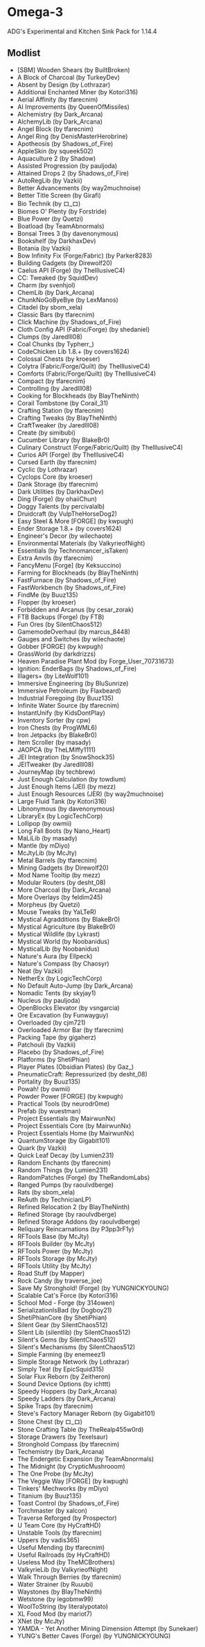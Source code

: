 # Omega-3
ADG's Experimental and Kitchen Sink Pack for 1.14.4

## Modlist
* \[SBM\] Wooden Shears (by BuiltBroken)
* A Block of Charcoal (by TurkeyDev)
* Absent by Design (by Lothrazar)
* Additional Enchanted Miner (by Kotori316)
* Aerial Affinity (by tfarecnim)
* AI Improvements (by QueenOfMissiles)
* Alchemistry (by Dark_Arcana)
* AlchemyLib (by Dark_Arcana)
* Angel Block (by tfarecnim)
* Angel Ring (by DenisMasterHerobrine)
* Apotheosis (by Shadows_of_Fire)
* AppleSkin (by squeek502)
* Aquaculture 2 (by Shadow)
* Assisted Progression (by pauljoda)
* Attained Drops 2 (by Shadows_of_Fire)
* AutoRegLib (by Vazkii)
* Better Advancements (by way2muchnoise)
* Better Title Screen (by Girafi)
* Bio Technik (by ロ_ロ)
* Biomes O' Plenty (by Forstride)
* Blue Power (by Quetzi)
* Boatload (by TeamAbnormals)
* Bonsai Trees 3 (by davenonymous)
* Bookshelf (by DarkhaxDev)
* Botania (by Vazkii)
* Bow Infinity Fix (Forge/Fabric) (by Parker8283)
* Building Gadgets (by Direwolf20)
* Caelus API (Forge) (by TheIllusiveC4)
* CC: Tweaked (by SquidDev)
* Charm (by svenhjol)
* ChemLib (by Dark_Arcana)
* ChunkNoGoByeBye (by LexManos)
* Citadel (by sbom_xela)
* Classic Bars (by tfarecnim)
* Click Machine (by Shadows_of_Fire)
* Cloth Config API (Fabric/Forge) (by shedaniel)
* Clumps (by Jaredlll08)
* Coal Chunks (by Typherr_)
* CodeChicken Lib 1.8.+ (by covers1624)
* Colossal Chests (by kroeser)
* Colytra (Fabric/Forge/Quilt) (by TheIllusiveC4)
* Comforts (Fabric/Forge/Quilt) (by TheIllusiveC4)
* Compact (by tfarecnim)
* Controlling (by Jaredlll08)
* Cooking for Blockheads (by BlayTheNinth)
* Corail Tombstone (by Corail_31)
* Crafting Station (by tfarecnim)
* Crafting Tweaks (by BlayTheNinth)
* CraftTweaker (by Jaredlll08)
* Create (by simibubi)
* Cucumber Library (by BlakeBr0)
* Culinary Construct (Forge/Fabric/Quilt) (by TheIllusiveC4)
* Curios API (Forge) (by TheIllusiveC4)
* Cursed Earth (by tfarecnim)
* Cyclic (by Lothrazar)
* Cyclops Core (by kroeser)
* Dank Storage (by tfarecnim)
* Dark Utilities (by DarkhaxDev)
* Ding (Forge) (by ohaiiChun)
* Doggy Talents (by percivalalb)
* Druidcraft (by VulpTheHorseDog2)
* Easy Steel & More \[FORGE\] (by kwpugh)
* Ender Storage 1.8.+ (by covers1624)
* Engineer's Decor (by wilechaote)
* Environmental Materials (by ValkyrieofNight)
* Essentials (by Technomancer_isTaken)
* Extra Anvils (by tfarecnim)
* FancyMenu \[Forge\] (by Keksuccino)
* Farming for Blockheads (by BlayTheNinth)
* FastFurnace (by Shadows_of_Fire)
* FastWorkbench (by Shadows_of_Fire)
* FindMe (by Buuz135)
* Flopper (by kroeser)
* Forbidden and Arcanus (by cesar_zorak)
* FTB Backups (Forge) (by FTB)
* Fun Ores (by SilentChaos512)
* GamemodeOverhaul (by marcus_8448)
* Gauges and Switches (by wilechaote)
* Gobber \[FORGE\] (by kwpugh)
* GrassWorld (by darkdrizzs)
* Heaven Paradise Plant Mod (by Forge_User_70731673)
* Ignition: EnderBags (by Shadows_of_Fire)
* Illagers+ (by LiteWolf101)
* Immersive Engineering (by BluSunrize)
* Immersive Petroleum (by Flaxbeard)
* Industrial Foregoing (by Buuz135)
* Infinite Water Source (by tfarecnim)
* InstantUnify (by KidsDontPlay)
* Inventory Sorter (by cpw)
* Iron Chests (by ProgWML6)
* Iron Jetpacks (by BlakeBr0)
* Item Scroller (by masady)
* JAOPCA (by TheLMiffy1111)
* JEI Integration (by SnowShock35)
* JEITweaker (by Jaredlll08)
* JourneyMap (by techbrew)
* Just Enough Calculation (by towdium)
* Just Enough Items (JEI) (by mezz)
* Just Enough Resources (JER) (by way2muchnoise)
* Large Fluid Tank (by Kotori316)
* Libnonymous (by davenonymous)
* LibraryEx (by LogicTechCorp)
* Lollipop (by owmii)
* Long Fall Boots (by Nano_Heart)
* MaLiLib (by masady)
* Mantle (by mDiyo)
* McJtyLib (by McJty)
* Metal Barrels (by tfarecnim)
* Mining Gadgets (by Direwolf20)
* Mod Name Tooltip (by mezz)
* Modular Routers (by desht_08)
* More Charcoal (by Dark_Arcana)
* More Overlays (by feldim245)
* Morpheus (by Quetzi)
* Mouse Tweaks (by YaLTeR)
* Mystical Agradditions (by BlakeBr0)
* Mystical Agriculture (by BlakeBr0)
* Mystical Wildlife (by Lykrast)
* Mystical World (by Noobanidus)
* MysticalLib (by Noobanidus)
* Nature's Aura (by Ellpeck)
* Nature's Compass (by Chaosyr)
* Neat (by Vazkii)
* NetherEx (by LogicTechCorp)
* No Default Auto-Jump (by Dark_Arcana)
* Nomadic Tents (by skyjay1)
* Nucleus (by pauljoda)
* OpenBlocks Elevator (by vsngarcia)
* Ore Excavation (by Funwayguy)
* Overloaded (by cjm721)
* Overloaded Armor Bar (by tfarecnim)
* Packing Tape (by gigaherz)
* Patchouli (by Vazkii)
* Placebo (by Shadows_of_Fire)
* Platforms (by ShetiPhian)
* Player Plates (Obsidian Plates) (by Gaz_)
* PneumaticCraft: Repressurized (by desht_08)
* Portality (by Buuz135)
* Powah! (by owmii)
* Powder Power \[FORGE\] (by kwpugh)
* Practical Tools (by neurodr0me)
* Prefab (by wuestman)
* Project Essentials (by MairwunNx)
* Project Essentials Core (by MairwunNx)
* Project Essentials Home (by MairwunNx)
* QuantumStorage (by Gigabit101)
* Quark (by Vazkii)
* Quick Leaf Decay (by Lumien231)
* Random Enchants (by tfarecnim)
* Random Things (by Lumien231)
* RandomPatches (Forge) (by TheRandomLabs)
* Ranged Pumps (by raoulvdberge)
* Rats (by sbom_xela)
* ReAuth (by TechnicianLP)
* Refined Relocation 2 (by BlayTheNinth)
* Refined Storage (by raoulvdberge)
* Refined Storage Addons (by raoulvdberge)
* Reliquary Reincarnations (by P3pp3rF1y)
* RFTools Base (by McJty)
* RFTools Builder (by McJty)
* RFTools Power (by McJty)
* RFTools Storage (by McJty)
* RFTools Utility (by McJty)
* Road Stuff (by Mapper)
* Rock Candy (by traverse_joe)
* Save My Stronghold! (Forge) (by YUNGNICKYOUNG)
* Scalable Cat's Force (by Kotori316)
* School Mod - Forge (by 314owen)
* SerializationIsBad (by Dogboy21)
* ShetiPhianCore (by ShetiPhian)
* Silent Gear (by SilentChaos512)
* Silent Lib (silentlib) (by SilentChaos512)
* Silent's Gems (by SilentChaos512)
* Silent's Mechanisms (by SilentChaos512)
* Simple Farming (by enemeez1)
* Simple Storage Network (by Lothrazar)
* Simply Tea! (by EpicSquid315)
* Solar Flux Reborn (by Zeitheron)
* Sound Device Options (by ichttt)
* Speedy Hoppers (by Dark_Arcana)
* Speedy Ladders (by Dark_Arcana)
* Spike Traps (by tfarecnim)
* Steve's Factory Manager Reborn (by Gigabit101)
* Stone Chest (by ロ_ロ)
* Stone Crafting Table (by TheRealp455w0rd)
* Storage Drawers (by Texelsaur)
* Stronghold Compass (by tfarecnim)
* Techemistry (by Dark_Arcana)
* The Endergetic Expansion (by TeamAbnormals)
* The Midnight (by CrypticMushrooom)
* The One Probe (by McJty)
* The Veggie Way \[FORGE\] (by kwpugh)
* Tinkers' Mechworks (by mDiyo)
* Titanium (by Buuz135)
* Toast Control (by Shadows_of_Fire)
* Torchmaster (by xalcon)
* Traverse Reforged (by Prospector)
* U Team Core (by HyCraftHD)
* Unstable Tools (by tfarecnim)
* Uppers (by vadis365)
* Useful Mending (by tfarecnim)
* Useful Railroads (by HyCraftHD)
* Useless Mod (by TheMCBrothers)
* ValkyrieLib (by ValkyrieofNight)
* Walk Through Berries (by tfarecnim)
* Water Strainer (by Ruuubi)
* Waystones (by BlayTheNinth)
* Wetstone (by legobmw99)
* WoolToString (by literalypotato)
* XL Food Mod (by mariot7)
* XNet (by McJty)
* YAMDA - Yet Another Mining Dimension Attempt (by Sunekaer)
* YUNG's Better Caves (Forge) (by YUNGNICKYOUNG)